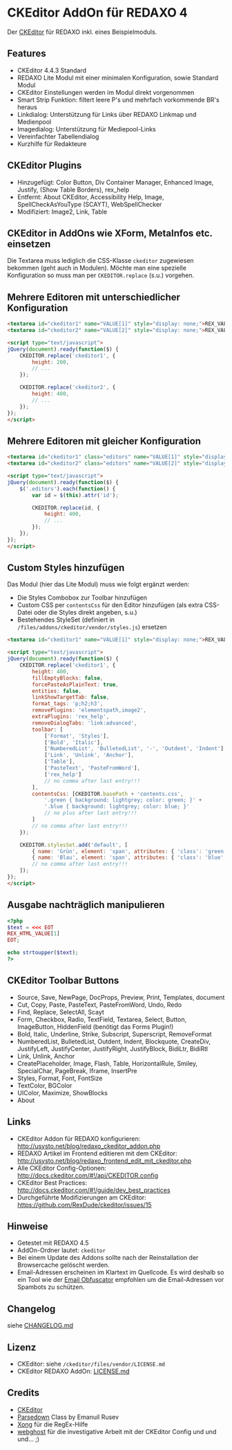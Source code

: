 CKEditor AddOn für REDAXO 4
===========================

Der [CKEditor](http://ckeditor.com/) für REDAXO inkl. eines Beispielmoduls.

Features
--------

* CKEditor 4.4.3 Standard
* REDAXO Lite Modul mit einer minimalen Konfiguration, sowie Standard Modul
* CKEditor Einstellungen werden im Modul direkt vorgenommen
* Smart Strip Funktion: filtert leere P's und mehrfach vorkommende BR's heraus
* Linkdialog: Unterstützung für Links über REDAXO Linkmap und Medienpool
* Imagedialog: Unterstützung für Mediepool-Links
* Vereinfachter Tabellendialog
* Kurzhilfe für Redakteure

CKEditor Plugins
----------------

* Hinzugefügt: Color Button, Div Container Manager, Enhanced Image, Justify, (Show Table Borders), rex_help
* Entfernt: About CKEditor, Accessibility Help, Image, SpellCheckAsYouType (SCAYT), WebSpellChecker
* Modifiziert: Image2, Link, Table

CKEditor in AddOns wie XForm, MetaInfos etc. einsetzen
------------------------------------------------------

Die Textarea muss lediglich die CSS-Klasse `ckeditor` zugewiesen bekommen (geht auch in Modulen). Möchte man eine spezielle Konfiguration so muss man per `CKEDITOR.replace` (s.u.) vorgehen.

Mehrere Editoren mit unterschiedlicher Konfiguration
----------------------------------------------------

```html
<textarea id="ckeditor1" name="VALUE[1]" style="display: none;">REX_VALUE[1]</textarea><br />
<textarea id="ckeditor2" name="VALUE[2]" style="display: none;">REX_VALUE[2]</textarea>

<script type="text/javascript">
jQuery(document).ready(function($) {
	CKEDITOR.replace('ckeditor1', {
		height: 200,
		// ...
	});

	CKEDITOR.replace('ckeditor2', {
		height: 400,
		// ...
	});
});
</script>
```

Mehrere Editoren mit gleicher Konfiguration
-------------------------------------------

```html
<textarea id="ckeditor1" class="editors" name="VALUE[1]" style="display: none;">REX_VALUE[1]</textarea><br />
<textarea id="ckeditor2" class="editors" name="VALUE[2]" style="display: none;">REX_VALUE[2]</textarea>

<script type="text/javascript">
jQuery(document).ready(function($) {
	$('.editors').each(function() {
		var id = $(this).attr('id');

		CKEDITOR.replace(id, {
			height: 400,
			// ...
		});
	});
});
</script>
```


Custom Styles hinzufügen
------------------------

Das Modul (hier das Lite Modul) muss wie folgt ergänzt werden:

* Die Styles Combobox zur Toolbar hinzufügen
* Custom CSS per `contentsCss` für den Editor hinzufügen (als extra CSS-Datei oder die Styles direkt angeben, s.u.)
* Bestehendes StyleSet (definiert in `/files/addons/ckeditor/vendor/styles.js`) ersetzen

```html
<textarea id="ckeditor1" name="VALUE[1]" style="display: none;">REX_VALUE[1]</textarea>

<script type="text/javascript">
jQuery(document).ready(function($) {
	CKEDITOR.replace('ckeditor1', {
		height: 400,
		fillEmptyBlocks: false,
		forcePasteAsPlainText: true,
		entities: false,
		linkShowTargetTab: false,
		format_tags: 'p;h2;h3',
		removePlugins: 'elementspath,image2',
		extraPlugins: 'rex_help',
		removeDialogTabs: 'link:advanced',
		toolbar: [
			['Format', 'Styles'],
			['Bold', 'Italic'],
			['NumberedList', 'BulletedList', '-', 'Outdent', 'Indent'],
			['Link', 'Unlink', 'Anchor'],
			['Table'],
			['PasteText', 'PasteFromWord'],
			['rex_help']
			// no comma after last entry!!!
		],
		contentsCss: [CKEDITOR.basePath + 'contents.css', 
			'.green { background: lightgrey; color: green; }' +
			'.blue { background: lightgrey; color: blue; }'
			// no plus after last entry!!!
		]
		// no comma after last entry!!!
	});

	CKEDITOR.stylesSet.add('default', [
		{ name: 'Grün', element: 'span', attributes: { 'class': 'green' } },
		{ name: 'Blau', element: 'span', attributes: { 'class': 'blue' } }
		// no comma after last entry!!!
	]);
});
</script>
```

Ausgabe nachträglich manipulieren
---------------------------------

```php
<?php
$text = <<< EOT
REX_HTML_VALUE[1]
EOT;

echo strtoupper($text);
?>
```

CKEditor Toolbar Buttons
------------------------

* Source, Save, NewPage, DocProps, Preview, Print, Templates, document
* Cut, Copy, Paste, PasteText, PasteFromWord, Undo, Redo
* Find, Replace, SelectAll, Scayt
* Form, Checkbox, Radio, TextField, Textarea, Select, Button, ImageButton, HiddenField (benötigt das Forms Plugin!)
* Bold, Italic, Underline, Strike, Subscript, Superscript, RemoveFormat
* NumberedList, BulletedList, Outdent, Indent, Blockquote, CreateDiv, JustifyLeft, JustifyCenter, JustifyRight, JustifyBlock, BidiLtr, BidiRtl
* Link, Unlink, Anchor
* CreatePlaceholder, Image, Flash, Table, HorizontalRule, Smiley, SpecialChar, PageBreak, Iframe, InsertPre
* Styles, Format, Font, FontSize
* TextColor, BGColor
* UIColor, Maximize, ShowBlocks
* About

Links
-----

* CKEditor Addon für REDAXO konfigurieren: http://usysto.net/blog/redaxo_ckeditor_addon.php
* REDAXO Artikel im Frontend editieren mit dem CKEditor: http://usysto.net/blog/redaxo_frontend_edit_mit_ckeditor.php
* Alle CKEditor Config-Optionen: http://docs.ckeditor.com/#!/api/CKEDITOR.config
* CKEditor Best Practices: http://docs.ckeditor.com/#!/guide/dev_best_practices
* Durchgeführte Modifizierungen am CKEditor: https://github.com/RexDude/ckeditor/issues/15

Hinweise
--------

* Getestet mit REDAXO 4.5
* AddOn-Ordner lautet: `ckeditor`
* Bei einem Update des Addons sollte nach der Reinstallation der Browsercache gelöscht werden.
* Email-Adressen erscheinen im Klartext im Quellcode. Es wird deshalb so ein Tool wie der [Email Obfuscator](https://github.com/RexDude/email_obfuscator) empfohlen um die Email-Adressen vor Spambots zu schützen.

Changelog
---------

siehe [CHANGELOG.md](CHANGELOG.md)

Lizenz
------

* CKEditor: siehe `/ckeditor/files/vendor/LICENSE.md`
* CKEditor REDAXO AddOn: [LICENSE.md](LICENSE.md)

Credits
-------

* [CKEditor](http://ckeditor.com/)
* [Parsedown](http://parsedown.org/) Class by Emanuil Rusev
* [Xong](https://github.com/xong) für die RegEx-Hilfe
* [webghost](https://github.com/webghostx) für die investigative Arbeit mit der CKEditor Config und und und... ;)


